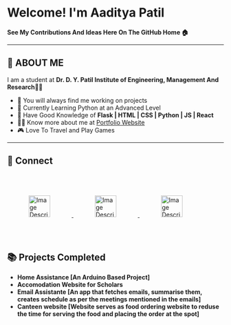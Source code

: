 # Welcome! I'm Aaditya Patil

**See My Contributions And Ideas Here On The GitHub Home 🏠**

---

## 👋 ABOUT ME

I am a student at **Dr. D. Y. Patil Institute of Engineering, Management And Research**👨‍🎓  
- 🚧 You will always find me working on projects
- 🐍 Currently Learning Python at an Advanced Level
- 🧠 Have Good Knowledge of **Flask | HTML | CSS | Python | JS |  React**
- 👨‍💻 Know more about me at [Portfolio Website](https://aadityap.pythonanywhere.com/)
- 🎮 Love To Travel and Play Games

---

## 🔗 Connect
<a href="https://leetcode.com/u/aadi_m/">
<img src="https://cdn.worldvectorlogo.com/logos/leetcode-1.svg" alt="Image Description" width="50" height="50" style="margin:50px">
</a>
<a href="https://codolio.com/profile/Aaditya">
<img src="https://codolio.com/codolio_assets/codolio.svg" alt="Image Description" width="50" height="50" style="margin:50px" >
</a>
<a href="www.linkedin.com/in/adityapatilm" style="text-decoration:none">
<img src="https://cdn.worldvectorlogo.com/logos/linkedin-icon-2.svg" alt="Image Description" width="50" height="50" style="margin:50px" >
</a>

## 📚 Projects Completed
-  **Home Assistance [An Arduino Based Project]**
-  **Accomodation Website for Scholars**
- **Email Assistante [An app that fetches emails, summarise them, creates schedule as per the meetings mentioned in the emails]**
- **Canteen website [Website serves as food ordering website to reduse the time for serving the food and placing the order at the spot]**

